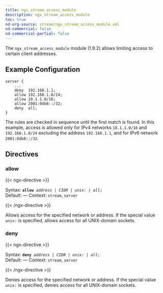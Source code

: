 ```yaml
---
title: ngx_stream_access_module
description: ngx_stream_access_module
toc: true
nd-org-source: stream/ngx_stream_access_module.xml
nd-commercial: false
nd-commercial-partial: false
---
```



<!--
      ********************************************************************************
      🛑 WARNING: AUTOGENERATED FILE - DO NOT EDIT 🛑 This Markdown file was
      automatically generated from the source XML documentation. Any manual
      changes made directly to this file will be overwritten. To request or
      suggest changes, please edit the source XML files instead.
      https://github.com/nginx/nginx.org/tree/main/xml/en
      ********************************************************************************
      -->


The `ngx_stream_access_module` module (1.9.2) allows
limiting access to certain client addresses.
## Example Configuration


```nginx 
server {
    ...
    deny  192.168.1.1;
    allow 192.168.1.0/24;
    allow 10.1.1.0/16;
    allow 2001:0db8::/32;
    deny  all;
}
 ```


The rules are checked in sequence until the first match is found.
In this example, access is allowed only for IPv4 networks
`10.1.1.0/16` and `192.168.1.0/24`
excluding the address `192.168.1.1`,
and for IPv6 network `2001:0db8::/32`.
## Directives

### allow

{{< ngx-directive >}}

<tr>
<th>Syntax: </th>
<td><code><strong>allow</strong> <i>address</i> <i>|</i> <i>CIDR</i> <i>|</i> <i>unix:</i> <i>|</i> <i>all</i>;</code><br/></td>
</tr><tr>
<th>Default: </th>
<td>
      —
    </td>
</tr><tr>
<th>Context: </th>
<td><code>stream</code>, <code>server</code></td>
</tr>

{{< /ngx-directive >}}


Allows access for the specified network or address.
If the special value `unix:` is specified,
allows access for all UNIX-domain sockets.
### deny

{{< ngx-directive >}}

<tr>
<th>Syntax: </th>
<td><code><strong>deny</strong> <i>address</i> <i>|</i> <i>CIDR</i> <i>|</i> <i>unix:</i> <i>|</i> <i>all</i>;</code><br/></td>
</tr><tr>
<th>Default: </th>
<td>
      —
    </td>
</tr><tr>
<th>Context: </th>
<td><code>stream</code>, <code>server</code></td>
</tr>

{{< /ngx-directive >}}


Denies access for the specified network or address.
If the special value `unix:` is specified,
denies access for all UNIX-domain sockets.
